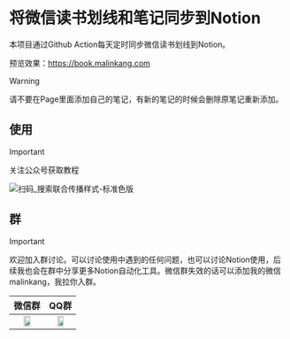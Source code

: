 # 将微信读书划线和笔记同步到Notion


本项目通过Github Action每天定时同步微信读书划线到Notion。

预览效果：https://book.malinkang.com

> [!WARNING]  
> 请不要在Page里面添加自己的笔记，有新的笔记的时候会删除原笔记重新添加。


## 使用

> [!IMPORTANT]  
> 关注公众号获取教程

![扫码_搜索联合传播样式-标准色版](https://github.com/malinkang/weread2notion/assets/3365208/191900c6-958e-4f9b-908d-a40a54889b5e)


## 群
> [!IMPORTANT]  
> 欢迎加入群讨论。可以讨论使用中遇到的任何问题，也可以讨论Notion使用，后续我也会在群中分享更多Notion自动化工具。微信群失效的话可以添加我的微信malinkang，我拉你入群。


| 微信群 | QQ群 |
| --- | --- |
| <div align="center"><img src="https://images.malinkang.com/2024/04/d54cd68602ccbb9e2747ce01f02280a3.jpg" width="50%"></div> | <div align="center"><img src="https://images.malinkang.com/2024/04/b225b17d60670e4a6ff3459bbde80d28.jpg" width="50%"></div> |



